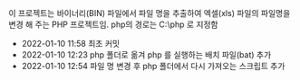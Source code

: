 이 프로젝트는 바이너리(BIN) 파일에서 파일 명을 추출하여 엑셀(xls) 파일의 파일명을 변경 해 주는 PHP 프로젝트임.
php의 경로는 C:\php 로 지정함

- 2022-01-10 11:58 최초 커밋
- 2022-01-10 12:23 php 폴더로 옮겨 php 를 실행하는 배치 파일(bat) 추가
- 2022-01-10 12:54 파일 명 변경 후 php 폴더에서 다시 가져오는 스크립트 추가